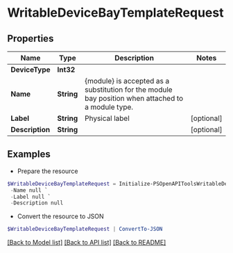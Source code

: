 # WritableDeviceBayTemplateRequest
## Properties

Name | Type | Description | Notes
------------ | ------------- | ------------- | -------------
**DeviceType** | **Int32** |  | 
**Name** | **String** | {module} is accepted as a substitution for the module bay position when attached to a module type. | 
**Label** | **String** | Physical label | [optional] 
**Description** | **String** |  | [optional] 

## Examples

- Prepare the resource
```powershell
$WritableDeviceBayTemplateRequest = Initialize-PSOpenAPIToolsWritableDeviceBayTemplateRequest  -DeviceType null `
 -Name null `
 -Label null `
 -Description null
```

- Convert the resource to JSON
```powershell
$WritableDeviceBayTemplateRequest | ConvertTo-JSON
```

[[Back to Model list]](../README.md#documentation-for-models) [[Back to API list]](../README.md#documentation-for-api-endpoints) [[Back to README]](../README.md)

